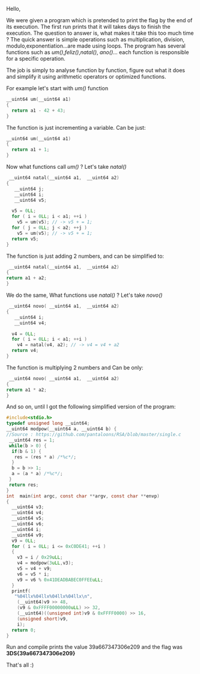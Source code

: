 
Hello,

We were given a program which is pretended to print the flag by the end of its execution. The first run prints that it will takes days to finish the execution. The question to answer is, what makes it take this too much time ? The quick answer is simple operations such as multiplication, division, modulo,exponentiation...are made using loops. The program has several functions such as  _um()_,_feliz()_,_natal()_,  _ano()_... each function is responsible for a specific operation.

The job is simply to analyse function by function, figure out what it does and simplify it using arithmetic operators or optimized functions.

For example let's start with  _um()_  function

<!--more-->

```c
__uint64 um(__uint64 a1)
{
  return a1 - 42 + 43;
}
```

The function is just incrementing a variable. Can be just:

```c
__uint64 um(__uint64 a1)
{
  return a1 + 1;
}
```

  

Now what functions call  _um()_  ? Let's take _natal()_

```c
 __uint64 natal(__uint64 a1,  __uint64 a2)
{
   __uint64 j;
   __uint64 i;
   __uint64 v5;

  v5 = 0LL;
  for ( i = 0LL; i < a1; ++i )
    v5 = um(v5); // -> v5 + = 1;
  for ( j = 0LL; j < a2; ++j )
    v5 = um(v5); // -> v5 + = 1;
  return v5;
}
```

The function is just adding 2 numbers, and can be simplified to:

```c
 __uint64 natal(__uint64 a1,  __uint64 a2)
{
return a1 + a2;
}
```


We do the same, What functions use  _natal()_  ? Let's take _novo()_

```c
 __uint64 novo( __uint64 a1,  __uint64 a2)
{
   __uint64 i;
   __uint64 v4;

  v4 = 0LL;
  for ( i = 0LL; i < a1; ++i )
    v4 = natal(v4, a2); // -> v4 = v4 + a2
  return v4;
}
```

The function is multiplying 2 numbers and Can be only:

```c
 __uint64 novo( __uint64 a1,  __uint64 a2)
{
return a1 * a2;
}
```

 
And so on, until I got the following simplified version of the program:

```c
#include<stdio.h>
typedef unsigned long __uint64;
__uint64 modpow(__uint64 a, __uint64 b) {
//Source : https://github.com/pantaloons/RSA/blob/master/single.c
 __uint64 res = 1;
 while(b > 0) {
  if(b & 1) {
   res = (res * a) /*%c*/;
  }
  b = b >> 1;
  a = (a * a) /*%c*/;
 }
 return res;
}
int  main(int argc, const char **argv, const char **envp)
{
  __uint64 v3;
  __uint64 v4;
  __uint64 v5;
  __uint64 v6;
  __uint64 i;
  __uint64 v9;
  v9 = 0LL;
  for ( i = 0LL; i <= 0xC0DE41; ++i )
  {
    v3 = i / 0x29uLL;
    v4 = modpow(3uLL,v3);
    v5 = v4 + v9;
    v6 = v5 * i;
    v9 = v6 % 0x41DEADBABEC0FFEEuLL;
  }
  printf(
   "%04llx%04llx%04llx%04llx\n",
    (__uint64)v9 >> 48,
    (v9 & 0xFFFF00000000uLL) >> 32,
    (__uint64)((unsigned int)v9 & 0xFFFF0000) >> 16,
    (unsigned short)v9,
    i);
  return 0;
}
```

Run and compile prints the value 39a667347306e209 and the flag was  **3DS{39a667347306e209}**

  
That's all :)

